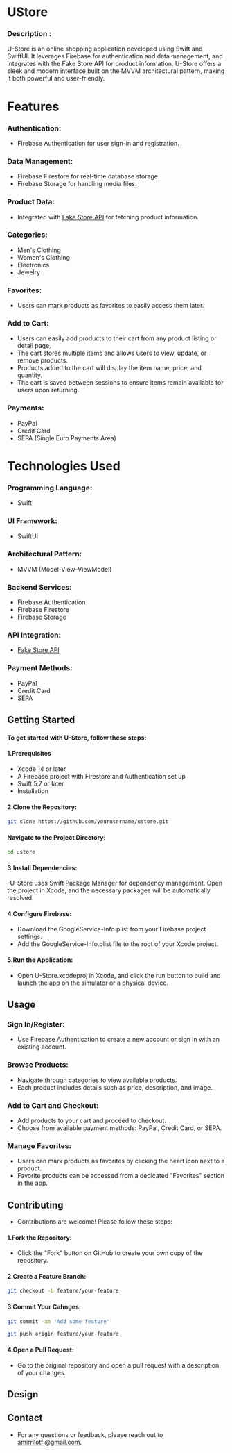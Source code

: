 # UStore

### Description : 
U-Store is an online shopping application developed using Swift and SwiftUI. It leverages Firebase for authentication and data management, and integrates with the Fake Store API for product information. U-Store offers a sleek and modern interface built on the MVVM architectural pattern, making it both powerful and user-friendly.

# Features


### Authentication:
- Firebase Authentication for user sign-in and registration.
  
### Data Management:
- Firebase Firestore for real-time database storage.
- Firebase Storage for handling media files.

  
### Product Data:
- Integrated with [Fake Store API](https://fakestoreapi.com/) for fetching product information.

### Categories:
- Men's Clothing
- Women's Clothing
- Electronics
- Jewelry
  
### Favorites:
- Users can mark products as favorites to easily access them later.

 ### Add to Cart:
- Users can easily add products to their cart from any product listing or detail page.
- The cart stores multiple items and allows users to view, update, or remove products.
- Products added to the cart will display the item name, price, and quantity.
- The cart is saved between sessions to ensure items remain available for users upon returning.

### Payments:
- PayPal
- Credit Card
- SEPA (Single Euro Payments Area)
  
# Technologies Used
### Programming Language: 
- Swift
### UI Framework: 
- SwiftUI
### Architectural Pattern: 
- MVVM (Model-View-ViewModel)
### Backend Services:
- Firebase Authentication
- Firebase Firestore
- Firebase Storage
### API Integration:
- [Fake Store API](https://fakestoreapi.com/)
  
### Payment Methods: 
- PayPal
- Credit Card
- SEPA
  
## Getting Started
#### To get started with U-Store, follow these steps:

#### 1.Prerequisites
- Xcode 14 or later
- A Firebase project with Firestore and Authentication set up
- Swift 5.7 or later
- Installation
  
#### 2.Clone the Repository:

```bash
git clone https://github.com/yourusername/ustore.git
```
#### Navigate to the Project Directory:
```bash
cd ustore
```


#### 3.Install Dependencies:

-U-Store uses Swift Package Manager for dependency management. Open the project in Xcode, and the necessary packages will be automatically resolved.

#### 4.Configure Firebase:

- Download the GoogleService-Info.plist from your Firebase project settings.
- Add the GoogleService-Info.plist file to the root of your Xcode project.
#### 5.Run the Application:

- Open U-Store.xcodeproj in Xcode, and click the run button to build and launch the app on the simulator or a physical device.

## Usage
### Sign In/Register:
- Use Firebase Authentication to create a new account or sign in with an existing account.
### Browse Products:
- Navigate through categories to view available products.
- Each product includes details such as price, description, and image.
### Add to Cart and Checkout:

- Add products to your cart and proceed to checkout.
- Choose from available payment methods: PayPal, Credit Card, or SEPA.
### Manage Favorites:

- Users can mark products as favorites by clicking the heart icon next to a product.
- Favorite products can be accessed from a dedicated "Favorites" section in the app.
  
## Contributing
- Contributions are welcome! Please follow these steps:

#### 1.Fork the Repository:
- Click the "Fork" button on GitHub to create your own copy of the repository.
  
#### 2.Create a Feature Branch:

```bash
git checkout -b feature/your-feature

```

#### 3.Commit Your Cahnges:
```bash
git commit -am 'Add some feature'

```
```bash
git push origin feature/your-feature
```

#### 4.Open a Pull Request:

- Go to the original repository and open a pull request with a description of your changes.

  
 ## Design


## Contact
- For any questions or feedback, please reach out to amirrllotfi@gmail.com.



